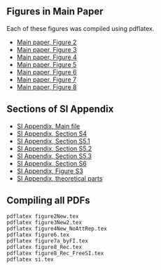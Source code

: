 
## Figures in Main Paper

Each of these figures was compiled using pdflatex. 

* [Main paper, Figure 2](figure2New.tex)
* [Main paper, Figure 3](figure3New2.tex)
* [Main paper, Figure 4](figure4New_NoAttRep.tex)
* [Main paper, Figure 5](figure10.tex)
* [Main paper, Figure 6](figure6.tex)
* [Main paper, Figure 7](figure7a_byFI.tex)
* [Main paper, Figure 8](figure8_Rec.tex)

## Sections of SI Appendix

* [SI Appendix, Main file](si.tex)
* [SI Appendix, Section S4](si-further-sim.tex)
* [SI Appendix, Section S5.1](si-2afc.tex)
* [SI Appendix, Section S5.2](si-stimulus-noise.tex)
* [SI Appendix, Section S5.3](si-separate-encoding.tex)
* [SI Appendix, Section S6](si-app-gardelle.tex)
* [SI Appendix, Figure S3](recover_encoding.tex)
* [SI Appendix, theoretical parts](identifiability-proofs/)

## Compiling all PDFs

```pdflatex figure10.tex
pdflatex figure2New.tex
pdflatex figure3New2.tex
pdflatex figure4New_NoAttRep.tex
pdflatex figure6.tex
pdflatex figure7a_byFI.tex
pdflatex figure8_Rec.tex
pdflatex figure8_Rec_FreeSI.tex
pdflatex si.tex
```
